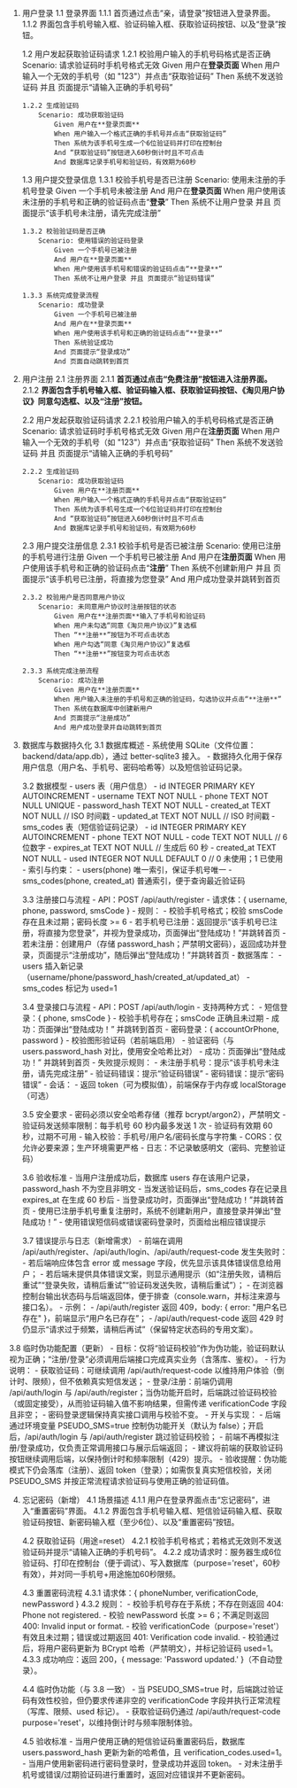 1.  用户登录
    1.1 登录界面
        1.1.1 首页通过点击“亲，请登录”按钮进入登录界面。
        1.1.2 界面包含手机号输入框、验证码输入框、获取验证码按钮、以及“登录”按钮。

    1.2 用户发起获取验证码请求
        1.2.1 校验用户输入的手机号码格式是否正确
            Scenario: 请求验证码时手机号格式无效
                Given 用户在**登录页面**
                When 用户输入一个无效的手机号（如 "123"）并点击“获取验证码”
                Then 系统不发送验证码 并且 页面提示“请输入正确的手机号码”

        1.2.2 生成验证码
            Scenario: 成功获取验证码
                Given 用户在**登录页面**
                When 用户输入一个格式正确的手机号并点击“获取验证码”
                Then 系统为该手机号生成一个6位验证码并打印在控制台
                And “获取验证码”按钮进入60秒倒计时且不可点击
                And 数据库记录手机号和验证码，有效期为60秒

    1.3 用户提交登录信息
        1.3.1 校验手机号是否已注册
            Scenario: 使用未注册的手机号登录
                Given 一个手机号未被注册
                And 用户在**登录页面**
                When 用户使用该未注册的手机号和正确的验证码点击“**登录**”
                Then 系统不让用户登录 并且 页面提示“该手机号未注册，请先完成注册”

        1.3.2 校验验证码是否正确
            Scenario: 使用错误的验证码登录
                Given 一个手机号已被注册
                And 用户在**登录页面**
                When 用户使用该手机号和错误的验证码点击“**登录**”
                Then 系统不让用户登录 并且 页面提示“验证码错误”

        1.3.3 系统完成登录流程
            Scenario: 成功登录
                Given 一个手机号已被注册
                And 用户在**登录页面**
                When 用户使用该手机号和正确的验证码点击“**登录**”
                Then 系统验证成功
                And 页面提示“登录成功”
                And 页面自动跳转到首页

2.  用户注册
    2.1 注册界面
        2.1.1 **首页通过点击“免费注册”按钮进入注册界面。**
        2.1.2 **界面包含手机号输入框、验证码输入框、获取验证码按钮、《淘贝用户协议》同意勾选框、以及“注册”按钮。**

    2.2 用户发起获取验证码请求
        2.2.1 校验用户输入的手机号码格式是否正确
            Scenario: 请求验证码时手机号格式无效
                Given 用户在**注册页面**
                When 用户输入一个无效的手机号（如 "123"）并点击“获取验证码”
                Then 系统不发送验证码 并且 页面提示“请输入正确的手机号码”

        2.2.2 生成验证码
            Scenario: 成功获取验证码
                Given 用户在**注册页面**
                When 用户输入一个格式正确的手机号并点击“获取验证码”
                Then 系统为该手机号生成一个6位验证码并打印在控制台
                And “获取验证码”按钮进入60秒倒计时且不可点击
                And 数据库记录手机号和验证码，有效期为60秒

    2.3 用户提交注册信息
        2.3.1 校验手机号是否已被注册
            Scenario: 使用已注册的手机号进行注册
                Given 一个手机号已被注册
                And 用户在**注册页面**
                When 用户使用该手机号和正确的验证码点击“**注册**”
                Then 系统不创建新用户 并且 页面提示“该手机号已注册，将直接为您登录”
                And 用户成功登录并跳转到首页

        2.3.2 校验用户是否同意用户协议
            Scenario: 未同意用户协议时注册按钮的状态
                Given 用户在**注册页面**输入了手机号和验证码
                When 用户未勾选“同意《淘贝用户协议》”复选框
                Then “**注册**”按钮为不可点击状态
                When 用户勾选“同意《淘贝用户协议》”复选框
                Then “**注册**”按钮变为可点击状态

        2.3.3 系统完成注册流程
            Scenario: 成功注册
                Given 用户在**注册页面**
                When 用户输入未注册的手机号和正确的验证码，勾选协议并点击“**注册**”
                Then 系统在数据库中创建新用户
                And 页面提示“注册成功”
                And 用户成功登录并自动跳转到首页

3.  数据库与数据持久化
    3.1 数据库概述
        - 系统使用 SQLite（文件位置：backend/data/app.db），通过 better-sqlite3 接入。
        - 数据持久化用于保存用户信息（用户名、手机号、密码哈希等）以及短信验证码记录。

    3.2 数据模型
        - users 表（用户信息）
            - id INTEGER PRIMARY KEY AUTOINCREMENT
            - username TEXT NOT NULL
            - phone TEXT NOT NULL UNIQUE
            - password_hash TEXT NOT NULL
            - created_at TEXT NOT NULL  // ISO 时间戳
            - updated_at TEXT NOT NULL  // ISO 时间戳
        - sms_codes 表（短信验证码记录）
            - id INTEGER PRIMARY KEY AUTOINCREMENT
            - phone TEXT NOT NULL
            - code TEXT NOT NULL        // 6位数字
            - expires_at TEXT NOT NULL  // 生成后 60 秒
            - created_at TEXT NOT NULL
            - used INTEGER NOT NULL DEFAULT 0  // 0 未使用；1 已使用
        - 索引与约束：
            - users(phone) 唯一索引，保证手机号唯一
            - sms_codes(phone, created_at) 普通索引，便于查询最近验证码

    3.3 注册接口与流程
        - API：POST /api/auth/register
        - 请求体：{ username, phone, password, smsCode }
        - 规则：
            - 校验手机号格式；校验 smsCode 存在且未过期；密码长度 >= 6
            - 若手机号已注册：返回提示“该手机号已注册，将直接为您登录”，并视为登录成功，页面弹出“登陆成功！”并跳转首页
            - 若未注册：创建用户（存储 password_hash；严禁明文密码），返回成功并登录，页面提示“注册成功”，随后弹出“登陆成功！”并跳转首页
        - 数据落库：
            - users 插入新记录（username/phone/password_hash/created_at/updated_at）
            - sms_codes 标记为 used=1

    3.4 登录接口与流程
        - API：POST /api/auth/login
        - 支持两种方式：
            - 短信登录：{ phone, smsCode }
                - 校验手机号存在；smsCode 正确且未过期
                - 成功：页面弹出“登陆成功！” 并跳转到首页
            - 密码登录：{ accountOrPhone, password }
                - 校验图形验证码（若前端启用）
                - 验证密码（与 users.password_hash 对比，使用安全哈希比对）
                - 成功：页面弹出“登陆成功！” 并跳转到首页
        - 失败提示规则：
            - 未注册手机号：提示“该手机号未注册，请先完成注册”
            - 验证码错误：提示“验证码错误”
            - 密码错误：提示“密码错误”
        - 会话：
            - 返回 token（可为模拟值），前端保存于内存或 localStorage（可选）

    3.5 安全要求
        - 密码必须以安全哈希存储（推荐 bcrypt/argon2），严禁明文
        - 验证码发送频率限制：每手机号 60 秒内最多发送 1 次
        - 验证码有效期 60 秒，过期不可用
        - 输入校验：手机号/用户名/密码长度与字符集
        - CORS：仅允许必要来源；生产环境需更严格
        - 日志：不记录敏感明文（密码、完整验证码）

    3.6 验收标准
        - 当用户注册成功后，数据库 users 存在该用户记录，password_hash 不为空且非明文
        - 当发送验证码后，sms_codes 存在记录且 expires_at 在生成 60 秒后
        - 当登录成功时，页面弹出“登陆成功！”并跳转首页
        - 使用已注册手机号重复注册时，系统不创建新用户，直接登录并弹出“登陆成功！”
        - 使用错误短信码或错误密码登录时，页面给出相应错误提示

    3.7 错误提示与日志（新增需求）
        - 前端在调用 /api/auth/register、/api/auth/login、/api/auth/request-code 发生失败时：
            - 若后端响应体包含 error 或 message 字段，优先显示该具体错误信息给用户；
            - 若后端未提供具体错误文案，则显示通用提示（如“注册失败，请稍后重试”“登录失败，请稍后重试”“验证码发送失败，请稍后重试”）；
            - 在浏览器控制台输出状态码与后端返回体，便于排查（console.warn，并标注来源与接口名）。
        - 示例：
            - /api/auth/register 返回 409，body: { error: "用户名已存在" }，前端显示“用户名已存在”；
            - /api/auth/request-code 返回 429 时仍显示“请求过于频繁，请稍后再试”（保留特定状态码的专用文案）。

3.8 临时伪功能配置（更新）
        - 目标：仅将“验证码校验”作为伪功能，验证码默认视为正确；“注册/登录”必须调用后端接口完成真实业务（含落库、鉴权）。
        - 行为说明：
            - 获取验证码：可继续调用 /api/auth/request-code 以维持用户体验（倒计时、限频），但不依赖真实短信发送；
            - 登录/注册：前端仍调用 /api/auth/login 与 /api/auth/register；当伪功能开启时，后端跳过验证码校验（或固定接受），从而验证码输入值不影响结果，但需传递 verificationCode 字段且非空；
            - 密码登录逻辑保持真实接口调用与校验不变。
        - 开关与实现：
            - 后端通过环境变量 PSEUDO_SMS=true 控制伪功能开关（默认为 false）；开启后，/api/auth/login 与 /api/auth/register 跳过验证码校验；
            - 前端不再模拟注册/登录成功，仅负责正常调用接口与展示后端返回；
            - 建议将前端的获取验证码按钮继续调用后端，以保持倒计时和频率限制（429）提示。
        - 验收提醒：伪功能模式下仍会落库（注册）、返回 token（登录）；如需恢复真实短信校验，关闭 PSEUDO_SMS 并按正常流程请求验证码与使用正确的验证码值。

4.  忘记密码（新增）
    4.1 场景描述
        4.1.1 用户在登录界面点击“忘记密码”，进入“重置密码”界面。
        4.1.2 界面包含手机号输入框、短信验证码输入框、获取验证码按钮、新密码输入框（至少6位）、以及“重置密码”按钮。

    4.2 获取验证码（用途=reset）
        4.2.1 校验手机号格式；若格式无效则不发送验证码并提示“请输入正确的手机号码”。
        4.2.2 成功请求时：服务器生成6位验证码、打印在控制台（便于调试）、写入数据库（purpose='reset'，60秒有效），并对同一手机号+用途施加60秒限频。

    4.3 重置密码流程
        4.3.1 请求体：{ phoneNumber, verificationCode, newPassword }
        4.3.2 规则：
            - 校验手机号存在于系统；不存在则返回 404: Phone not registered.
            - 校验 newPassword 长度 >= 6；不满足则返回 400: Invalid input or format.
            - 校验 verificationCode（purpose='reset'）有效且未过期；错误或过期返回 401: Verification code invalid.
            - 校验通过后，将用户密码更新为 BCrypt 哈希（严禁明文），并标记验证码 used=1。
        4.3.3 成功响应：返回 200，{ message: 'Password updated.' }（不自动登录）。

    4.4 临时伪功能（与 3.8 一致）
        - 当 PSEUDO_SMS=true 时，后端跳过验证码有效性校验，但仍要求传递非空的 verificationCode 字段并执行正常流程（写库、限频、used 标记）。
        - 获取验证码仍通过 /api/auth/request-code purpose='reset'，以维持倒计时与频率限制体验。

    4.5 验收标准
        - 当用户使用正确的短信验证码重置密码后，数据库 users.password_hash 更新为新的哈希值，且 verification_codes.used=1。
        - 当用户使用新密码进行密码登录时，登录成功并返回 token。
        - 对未注册手机号或错误/过期验证码进行重置时，返回对应错误并不更新密码。